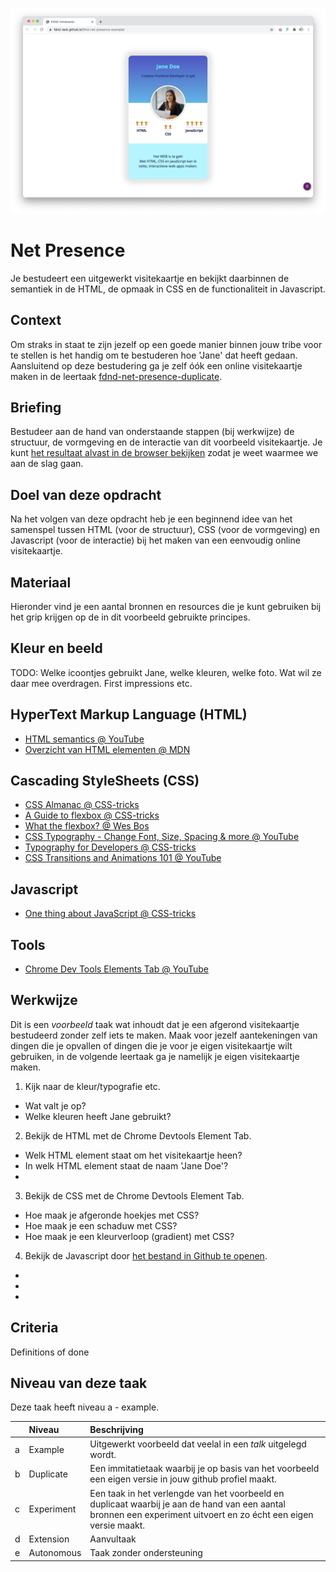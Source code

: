 ![Visitekaartje](VisitekaartjeChrome.png "Visitekaartje")

# Net Presence
Je bestudeert een uitgewerkt visitekaartje en bekijkt daarbinnen de semantiek in de HTML, de opmaak in CSS en de functionaliteit in Javascript.

## Context
Om straks in staat te zijn jezelf op een goede manier binnen jouw tribe voor te stellen is het handig om te bestuderen hoe 'Jane' dat heeft gedaan. Aansluitend op deze bestudering ga je zelf óók een online visitekaartje maken in de leertaak [fdnd-net-presence-duplicate](https://github.com/fdnd-task/fdnd-net-presence-duplicate).

## Briefing
Bestudeer aan de hand van onderstaande stappen (bij werkwijze) de structuur, de vormgeving en de interactie van dit voorbeeld visitekaartje. Je kunt [het resultaat alvast in de browser bekijken](https://fdnd-task.github.io/fdnd-net-presence-example/) zodat je weet waarmee we aan de slag gaan.

## Doel van deze opdracht
Na het volgen van deze opdracht heb je een beginnend idee van het samenspel tussen HTML (voor de structuur), CSS (voor de vormgeving) en Javascript (voor de interactie) bij het maken van een eenvoudig online visitekaartje.

## Materiaal
Hieronder vind je een aantal bronnen en resources die je kunt gebruiken bij het grip krijgen op de in dit voorbeeld gebruikte principes.

## Kleur en beeld
TODO: Welke icoontjes gebruikt Jane, welke kleuren, welke foto. Wat wil ze daar mee overdragen. First impressions etc.

## HyperText Markup Language (HTML)
- [HTML semantics @ YouTube](https://www.youtube.com/watch?v=n9T2B91hHRM)
- [Overzicht van HTML elementen @ MDN](https://developer.mozilla.org/nl/docs/Web/HTML/Element)

## Cascading StyleSheets (CSS)
- [CSS Almanac @ CSS-tricks](https://css-tricks.com/almanac/)
- [A Guide to flexbox @ CSS-tricks](https://css-tricks.com/snippets/css/a-guide-to-flexbox/)
- [What the flexbox? @ Wes Bos](https://flexbox.io/)
- [CSS Typography - Change Font, Size, Spacing & more @ YouTube](https://www.youtube.com/watch?v=RNakAX3rVVw)
- [Typography for Developers @ CSS-tricks](https://css-tricks.com/typography-for-developers/)
- [CSS Transitions and Animations 101 @ YouTube](https://www.youtube.com/watch?v=n9T2B91hHRM)

## Javascript
- [One thing about JavaScript @ CSS-tricks](https://css-tricks.com/video-screencasts/150-hey-designers-know-one-thing-javascript-recommend/)

## Tools
- [Chrome Dev Tools Elements Tab @ YouTube](https://www.youtube.com/watch?v=Z3HGJsNLQ1E)

## Werkwijze
Dit is een *voorbeeld* taak wat inhoudt dat je een afgerond visitekaartje bestudeerd zonder zelf iets te maken. Maak voor jezelf aantekeningen van dingen die je opvallen of dingen die je voor je eigen visitekaartje wilt gebruiken, in de volgende leertaak ga je namelijk je eigen visitekaartje maken.

1. Kijk naar de kleur/typografie etc. 
- Wat valt je op?
- Welke kleuren heeft Jane gebruikt?
2. Bekijk de HTML met de Chrome Devtools Element Tab.
- Welk HTML element staat om het visitekaartje heen?
- In welk HTML element staat de naam 'Jane Doe'?
- 
3. Bekijk de CSS met de Chrome Devtools Element Tab.
- Hoe maak je afgeronde hoekjes met CSS?
- Hoe maak je een schaduw met CSS?
- Hoe maak je een kleurverloop (gradient) met CSS?
4. Bekijk de Javascript door [het bestand in Github te openen](../scripts/script.js).
- 
-
-

## Criteria
Definitions of done

## Niveau van deze taak

Deze taak heeft niveau a - example.

|  | Niveau | Beschrijving |
|:---|:---|:---|
| a | Example | Uitgewerkt voorbeeld dat veelal in een _talk_ uitgelegd wordt. |
| b | Duplicate | Een immitatietaak waarbij je op basis van het voorbeeld een eigen versie in jouw github profiel maakt. |
| c | Experiment | Een taak in het verlengde van het voorbeeld en duplicaat waarbij je aan de hand van een aantal bronnen een experiment uitvoert en zo écht een eigen versie maakt. |
| d | Extension | Aanvultaak |
| e | Autonomous | Taak zonder ondersteuning |


